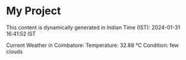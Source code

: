 # My Project

This content is dynamically generated in Indian Time (IST): 2024-01-31 16:41:52 IST


Current Weather in Coimbatore:
Temperature: 32.88 °C
Condition: few clouds
